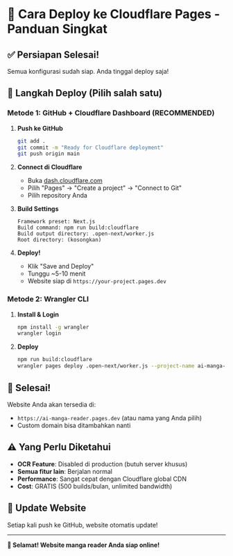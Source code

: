 # 🚀 Cara Deploy ke Cloudflare Pages - Panduan Singkat

## ✅ Persiapan Selesai!
Semua konfigurasi sudah siap. Anda tinggal deploy saja!

## 🎯 Langkah Deploy (Pilih salah satu)

### Metode 1: GitHub + Cloudflare Dashboard (RECOMMENDED)

1. **Push ke GitHub**
   ```bash
   git add .
   git commit -m "Ready for Cloudflare deployment"
   git push origin main
   ```

2. **Connect di Cloudflare**
   - Buka [dash.cloudflare.com](https://dash.cloudflare.com)
   - Pilih "Pages" → "Create a project" → "Connect to Git"
   - Pilih repository Anda
   
3. **Build Settings**
   ```
   Framework preset: Next.js
   Build command: npm run build:cloudflare
   Build output directory: .open-next/worker.js
   Root directory: (kosongkan)
   ```

4. **Deploy!**
   - Klik "Save and Deploy"
   - Tunggu ~5-10 menit
   - Website siap di `https://your-project.pages.dev`

### Metode 2: Wrangler CLI

1. **Install & Login**
   ```bash
   npm install -g wrangler
   wrangler login
   ```

2. **Deploy**
   ```bash
   npm run build:cloudflare
   wrangler pages deploy .open-next/worker.js --project-name ai-manga-reader
   ```

## 🎉 Selesai!

Website Anda akan tersedia di:
- `https://ai-manga-reader.pages.dev` (atau nama yang Anda pilih)
- Custom domain bisa ditambahkan nanti

## ⚠️ Yang Perlu Diketahui

- **OCR Feature**: Disabled di production (butuh server khusus)
- **Semua fitur lain**: Berjalan normal
- **Performance**: Sangat cepat dengan Cloudflare global CDN
- **Cost**: GRATIS (500 builds/bulan, unlimited bandwidth)

## 🔄 Update Website

Setiap kali push ke GitHub, website otomatis update!

---

**🎊 Selamat! Website manga reader Anda siap online!**
